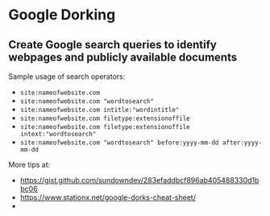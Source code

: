 # Google Dorking

## Create Google search queries to identify webpages and publicly available documents 	
Sample usage of search operators: <br/>

- `site:nameofwebsite.com`
- `site:nameofwebsite.com "wordtosearch"`
- `site:nameofwebsite.com intitle:"wordintitle"`
- `site:nameofwebsite.com filetype:extensionoffile`
- `site:nameofwebsite.com filetype:extensionoffile intext:"wordtosearch"`
- `site:nameofwebsite.com "wordtosearch" before:yyyy-mm-dd after:yyyy-mm-dd`

More tips at: <br/>
- https://gist.github.com/sundowndev/283efaddbcf896ab405488330d1bbc06
- https://www.stationx.net/google-dorks-cheat-sheet/
- 
